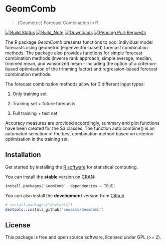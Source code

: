 # GeomComb
>(Geometric) Forecast Combination in R

[![Build Status](https://img.shields.io/travis/ceweiss/GeomComb/master.svg)](https://travis-ci.org/ceweiss/GeomComb)
[![Build_Note](http://www.r-pkg.org/badges/version/GeomComb)](https://cran.r-project.org/package=GeomComb)
[![Downloads](http://cranlogs.r-pkg.org/badges/grand-total/GeomComb)](https://cran.r-project.org/package=GeomComb)
[![Pending Pull-Requests](http://githubbadges.herokuapp.com/ceweiss/GeomComb/pulls.svg?style=flat)](https://github.com/ceweiss/GeomComb/pulls)

The R package *GeomComb* presents functions to pool individual model forecasts
using geometric (eigenvector-based) forecast combination methods. The package
also provides functions for simple forecast combination methods (inverse rank
approach, simple average, median, trimmed mean, and winsorized mean - including 
the option of a criterion-based optimisation of the trimming factor) and 
regression-based forecast combination methods.

The forecast combination methods allow for 3 different input types:

1) Only training set

2) Training set + future forecasts

3) Full training + test set

Accuracy measures are provided accordingly, summary and plot functions have
been created for the S3 classes. The function auto.combine() is an automated
selection of the best combination method based on criterion optimisation in
the training set.

## Installation
Get started by installing the [R software](https://www.r-project.org/) for statistical computing.

You can install the **stable** version on [CRAN](https://cran.r-project.org/package=GeomComb):

```s
install.packages('GeomComb', dependencies = TRUE)
```

You can also install the **development** version from
[Github](https://github.com/ceweiss/GeomComb)

```s
# install.packages("devtools")
devtools::install_github("ceweiss/GeomComb")
```

## License

This package is free and open source software, licensed under GPL (>= 2).


